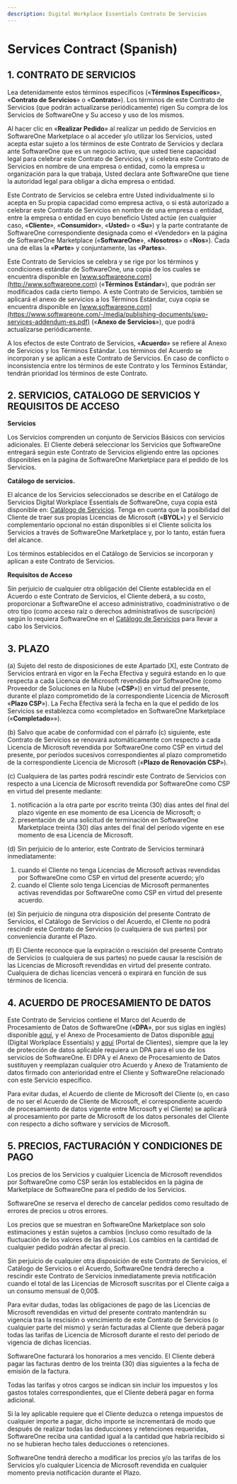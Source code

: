 ```yaml
---
description: Digital Workplace Essentials Contrato De Servicios
---
```


# Services Contract (Spanish)

## 1. CONTRATO DE SERVICIOS

Lea detenidamente estos términos específicos («**Términos Específicos**», «**Contrato de Servicios**» o «**Contrato**»). Los términos de este Contrato de Servicios (que podrán actualizarse periódicamente) rigen Su compra de los Servicios de SoftwareOne y Su acceso y uso de los mismos.

Al hacer clic en «**Realizar Pedido**» al realizar un pedido de Servicios en SoftwareOne Marketplace o al acceder y/o utilizar los Servicios, usted acepta estar sujeto a los términos de este Contrato de Servicios y declara ante SoftwareOne que es un negocio activo, que usted tiene capacidad legal para celebrar este Contrato de Servicios, y si celebra este Contrato de Servicios en nombre de una empresa o entidad, como la empresa u organización para la que trabaja, Usted declara ante SoftwareOne que tiene la autoridad legal para obligar a dicha empresa o entidad.

Este Contrato de Servicios se celebra entre Usted individualmente si lo acepta en Su propia capacidad como empresa activa, o si está autorizado a celebrar este Contrato de Servicios en nombre de una empresa o entidad, entre la empresa o entidad en cuyo beneficio Usted actúe (en cualquier caso, «**Cliente**», «**Consumidor**», «**Usted**» o «**Su**») y la parte contratante de SoftwareOne correspondiente designada como el «Vendedor» en la página de SoftwareOne Marketplace («**SoftwareOne**», «**Nosotros**» o «**Nos**»). Cada una de ellas la «**Parte**» y conjuntamente, las «**Partes**».

Este Contrato de Servicios se celebra y se rige por los términos y condiciones estándar de SoftwareOne, una copia de los cuales se encuentra disponible en [www.softwareone.com](http://www.softwareone.com) («**Términos Estándar**»), que podrán ser modificados cada cierto tiempo. A este Contrato de Servicios, también se aplicará el anexo de servicios a los Términos Estándar, cuya copia se encuentra disponible en [www.softwareone.com](https://www.softwareone.com/-/media/publishing-documents/swo-services-addendum-es.pdf) («**Anexo de Servicios**»), que podrá actualizarse periódicamente.

A los efectos de este Contrato de Servicios, «**Acuerdo**» se refiere al Anexo de Servicios y los Términos Estándar. Los términos del Acuerdo se incorporan y se aplican a este Contrato de Servicios. En caso de conflicto o inconsistencia entre los términos de este Contrato y los Términos Estándar, tendrán prioridad los términos de este Contrato.

## 2. SERVICIOS, CATALOGO DE SERVICIOS Y REQUISITOS DE ACCESO

**Servicios**

Los Servicios comprenden un conjunto de Servicios Básicos con servicios adicionales. El Cliente deberá seleccionar los Servicios que SoftwareOne entregará según este Contrato de Servicios eligiendo entre las opciones disponibles en la página de SoftwareOne Marketplace para el pedido de los Servicios.

**Catálogo de servicios.**

El alcance de los Servicios seleccionados se describe en el Catálogo de Servicios Digital Workplace Essentials de SoftwareOne, cuya copia está disponible en: [Catálogo de Servicios](https://www.softwareone.com/-/media/publishing-documents/swo-digital-workplace-essentials-catalog-es.pdf). Tenga en cuenta que la posibilidad del Cliente de traer sus propias Licencias de Microsoft («**BYOL**») y el Servicio complementario opcional no están disponibles si el Cliente solicita los Servicios a través de SoftwareOne Marketplace y, por lo tanto, están fuera del alcance.

Los términos establecidos en el Catálogo de Servicios se incorporan y aplican a este Contrato de Servicios.

**Requisitos de Acceso**

Sin perjuicio de cualquier otra obligación del Cliente establecida en el Acuerdo o este Contrato de Servicios, el Cliente deberá, a su costo, proporcionar a SoftwareOne el acceso administrativo, coadministrativo o de otro tipo (como acceso raíz o derechos administrativos de suscripción) según lo requiera SoftwareOne en el [Catálogo de Servicios](https://www.softwareone.com/-/media/publishing-documents/swo-digital-workplace-essentials-catalog-es.pdf)  para llevar a cabo los Servicios. &#x20;

## 3. PLAZO

(a) Sujeto del resto de disposiciones de este Apartado \[X], este Contrato de Servicios entrará en vigor en la Fecha Efectiva y seguirá estando en lo que respecta a cada Licencia de Microsoft revendida por SoftwareOne (como Proveedor de Soluciones en la Nube («**CSP**»)) en virtud del presente, durante el plazo comprometido de la correspondiente Licencia de Microsoft «**Plazo CSP**»). La Fecha Efectiva será la fecha en la que el pedido de los Servicios se establezca como «completado» en SoftwareOne Marketplace («**Completado**»»).

(b) Salvo que acabe de conformidad con el párrafo (c) siguiente, este Contrato de Servicios se renovará automáticamente con respecto a cada Licencia de Microsoft revendida por SoftwareOne como CSP en virtud del presente, por períodos sucesivos correspondientes al plazo comprometido de la correspondiente Licencia de Microsoft («**Plazo de Renovación CSP**»).

(c) Cualquiera de las partes podrá rescindir este Contrato de Servicios con respecto a una Licencia de Microsoft revendida por SoftwareOne como CSP en virtud del presente mediante:

1. notificación a la otra parte por escrito treinta (30) días antes del final del plazo vigente en ese momento de esa Licencia de Microsoft; o
2. presentación de una solicitud de terminación en SoftwareOne Marketplace treinta (30) días antes del final del período vigente en ese momento de esa Licencia de Microsoft.

(d) Sin perjuicio de lo anterior, este Contrato de Servicios terminará inmediatamente:

1. cuando el Cliente no tenga Licencias de Microsoft activas revendidas por SoftwareOne como CSP en virtud del presente acuerdo; y/o
2. cuando el Cliente solo tenga Licencias de Microsoft permanentes activas revendidas por SoftwareOne como CSP en virtud del presente acuerdo.

&#x20;(e) Sin perjuicio de ninguna otra disposición del presente Contrato de Servicios, el Catálogo de Servicios o del Acuerdo, el Cliente no podrá rescindir este Contrato de Servicios (o cualquiera de sus partes) por conveniencia durante el Plazo.

&#x20;(f) El Cliente reconoce que la expiración o rescisión del presente Contrato de Servicios (o cualquiera de sus partes) no puede causar la rescisión de las Licencias de Microsoft revendidas en virtud del presente contrato. Cualquiera de dichas licencias vencerá o expirará en función de sus términos de licencia.

## 4. ACUERDO DE PROCESAMIENTO DE DATOS

Este Contrato de Servicios contiene el Marco del Acuerdo de Procesamiento de Datos de SoftwareOne («**DPA**», por sus siglas en inglés) disponible [aquí](https://www.softwareone.com/-/media/publishing-documents/swo-framework-dpa-customer-es.pdf), y el Anexo de Procesamiento de Datos disponible [aquí](https://www.softwareone.com/-/media/publishing-documents/swo-data-processing-addendum-digital-workplace-essentials-es.pdf) (Digital Workplace Essentials) y [aquí](https://www.softwareone.com/-/media/publishing-documents/swo-data-processing-addendum-pyracloud-es.pdf) (Portal de Clientes), siempre que la ley de protección de datos aplicable requiera un DPA para el uso de los servicios de SoftwareOne. El DPA y el Anexo de Procesamiento de Datos sustituyen y reemplazan cualquier otro Acuerdo y Anexo de Tratamiento de datos firmado con anterioridad entre el Cliente y SoftwareOne relacionado con este Servicio específico.

Para evitar dudas, el Acuerdo de cliente de Microsoft del Cliente (o, en caso de no ser el Acuerdo de Cliente de Microsoft, el correspondiente acuerdo de procesamiento de datos vigente entre Microsoft y el Cliente) se aplicará al procesamiento por parte de Microsoft de los datos personales del Cliente con respecto a dicho software y servicios de Microsoft.

## 5. PRECIOS, FACTURACIÓN Y CONDICIONES DE PAGO

Los precios de los Servicios y cualquier Licencia de Microsoft revendidos por SoftwareOne como CSP serán los establecidos en la página de Marketplace de SoftwareOne para el pedido de los Servicios. &#x20;

SoftwareOne se reserva el derecho de cancelar pedidos como resultado de errores de precios u otros errores.

Los precios que se muestran en SoftwareOne Marketplace son solo estimaciones y están sujetos a cambios (incluso como resultado de la fluctuación de los valores de las divisas). Los cambios en la cantidad de cualquier pedido podrán afectar al precio.

Sin perjuicio de cualquier otra disposición de este Contrato de Servicios, el Catálogo de Servicios o el Acuerdo, SoftwareOne tendrá derecho a rescindir este Contrato de Servicios inmediatamente previa notificación cuando el total de las Licencias de Microsoft suscritas por el Cliente caiga a un consumo mensual de 0,00$.

Para evitar dudas, todas las obligaciones de pago de las Licencias de Microsoft revendidas en virtud del presente contrato mantendrán su vigencia tras la rescisión o vencimiento de este Contrato de Servicios (o cualquier parte del mismo) y serán facturadas al Cliente que deberá pagar todas las tarifas de Licencia de Microsoft durante el resto del periodo de vigencia de dichas licencias.

SoftwareOne facturará los honorarios a mes vencido. El Cliente deberá pagar las facturas dentro de los treinta (30) días siguientes a la fecha de emisión de la factura.

Todas las tarifas y otros cargos se indican sin incluir los impuestos y los gastos totales correspondientes, que el Cliente deberá pagar en forma adicional.

Si la ley aplicable requiere que el Cliente deduzca o retenga impuestos de cualquier importe a pagar, dicho importe se incrementará de modo que después de realizar todas las deducciones y retenciones requeridas, SoftwareOne reciba una cantidad igual a la cantidad que habría recibido si no se hubieran hecho tales deducciones o retenciones.

SoftwareOne tendrá derecho a modificar los precios y/o las tarifas de los Servicios y/o cualquier Licencia de Microsoft revendida en cualquier momento previa notificación durante el Plazo.
